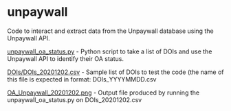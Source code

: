 # unpaywall
Code to interact and extract data from the Unpaywall database using the Unpaywall API. 

[unpaywall_oa_status.py](https://github.com/ctibbs/unpaywall/blob/main/unpaywall_oa_status.py) - Python script to take a list of DOIs and use the Unpaywall API to identify their OA status.

[DOIs/DOIs_20201202.csv](https://github.com/ctibbs/unpaywall/blob/main/DOIs/DOIs_20201202.csv) - Sample list of DOIs to test the code (the name of this file is expected in format: DOIs_YYYYMMDD.csv

[OA_Unpaywall_20201202.png](https://github.com/ctibbs/unpaywall/blob/main/OA_Unpaywall_20201202.png) - Output file produced by running the unpaywall_oa_status.py on DOIs_20201202.csv
